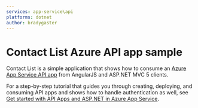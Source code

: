 ```yaml
---
services: app-service\api
platforms: dotnet
author: bradygaster
---
```


# Contact List Azure API app sample #

Contact List is a simple application that shows how to consume an [Azure App Service API app](http://azure.microsoft.com/en-us/documentation/articles/app-service-api-apps-why-best-platform/ "What are API Apps?") from  AngularJS and ASP.NET MVC 5 clients. 

For a step-by-step tutorial that guides you through creating, deploying, and consuming API apps and shows how to handle authentication as well, see [Get started with API Apps and ASP.NET in Azure App Service](https://azure.microsoft.com/documentation/articles/app-service-api-dotnet-get-started/).
